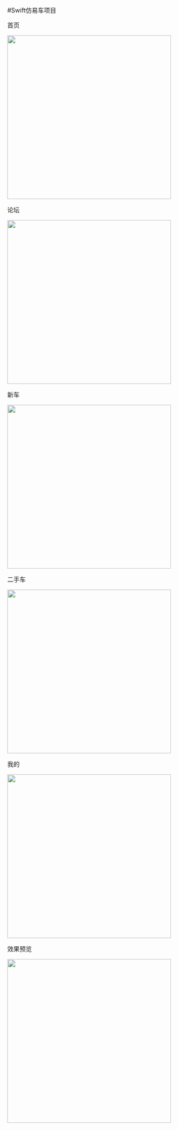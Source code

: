 #Swift仿易车项目

首页

<img src="https://github.com/SeekForSunny/YiChe/blob/master/preview/pre_1.jpg" width="375">

论坛

<img src="https://github.com/SeekForSunny/YiChe/blob/master/preview/pre_3.jpg" width="375">

新车

<img src="https://github.com/SeekForSunny/YiChe/blob/master/preview/pre_3.jpg" width="375">

二手车

<img src="https://github.com/SeekForSunny/YiChe/blob/master/preview/pre_4.jpg" width="375">

我的

<img src="https://github.com/SeekForSunny/YiChe/blob/master/preview/pre_5.jpg" width="375">


效果预览

<img src="https://github.com/SeekForSunny/YiChe/blob/master/preview/pre.gif" width="375">
